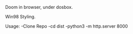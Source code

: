 Doom in browser, under dosbox. 

Win98 Styling. 

Usage: 
-Clone Repo
-cd dist
-python3 -m http.server 8000
